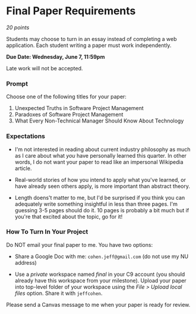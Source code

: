 # Final Paper Requirements

*20 points*

Students may choose to turn in an essay instead of completing a web application.  Each student writing a paper must work independently.

**Due Date: Wednesday, June 7, 11:59pm**

Late work will not be accepted.

### Prompt

Choose one of the following titles for your paper:

1. Unexpected Truths in Software Project Management
2. Paradoxes of Software Project Management
3. What Every Non-Technical Manager Should Know About Technology

### Expectations

* I'm not interested in reading about current industry philosophy as much as I care about what _you_ have personally learned this quarter.  In other words, I do not want your paper to read like an impersonal Wikipedia article.

* Real-world stories of how you intend to apply what you've learned, or have already seen others apply, is more important than abstract theory.

* Length doens't matter to me, but I'd be surprised if you think you can adequately write something insightful in less than three pages.  I'm guessing 3-5 pages should do it.  10 pages is probably a bit much but if you're that excited about the topic, go for it!



### How To Turn In Your Project

Do NOT email your final paper to me.  You have two options:

* Share a Google Doc with me: `cohen.jeff@gmail.com` (do not use my NU address)

* Use a _private_ workspace named *final* in your C9 account (you should already have this workspace from your milestone).  Upload your paper into top-level folder of your workspace using the _File > Upload local files_ option.  Share it with `jeffcohen`.

Please send a Canvas message to me when your paper is ready for review.
